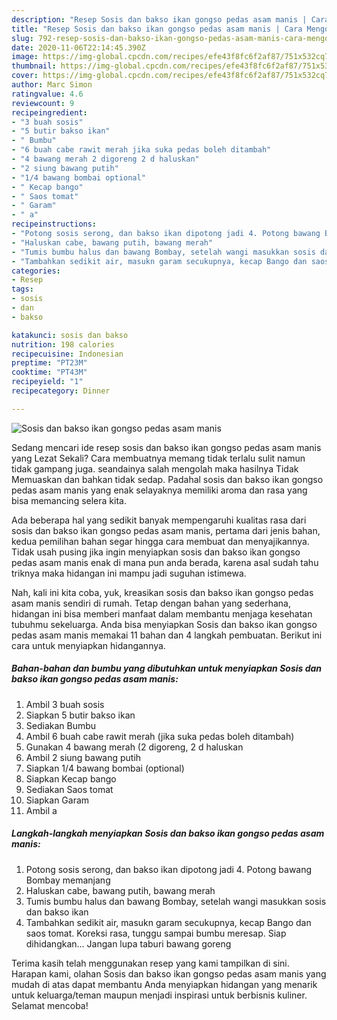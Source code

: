 ```yaml
---
description: "Resep Sosis dan bakso ikan gongso pedas asam manis | Cara Mengolah Sosis dan bakso ikan gongso pedas asam manis Yang Sempurna"
title: "Resep Sosis dan bakso ikan gongso pedas asam manis | Cara Mengolah Sosis dan bakso ikan gongso pedas asam manis Yang Sempurna"
slug: 792-resep-sosis-dan-bakso-ikan-gongso-pedas-asam-manis-cara-mengolah-sosis-dan-bakso-ikan-gongso-pedas-asam-manis-yang-sempurna
date: 2020-11-06T22:14:45.390Z
image: https://img-global.cpcdn.com/recipes/efe43f8fc6f2af87/751x532cq70/sosis-dan-bakso-ikan-gongso-pedas-asam-manis-foto-resep-utama.jpg
thumbnail: https://img-global.cpcdn.com/recipes/efe43f8fc6f2af87/751x532cq70/sosis-dan-bakso-ikan-gongso-pedas-asam-manis-foto-resep-utama.jpg
cover: https://img-global.cpcdn.com/recipes/efe43f8fc6f2af87/751x532cq70/sosis-dan-bakso-ikan-gongso-pedas-asam-manis-foto-resep-utama.jpg
author: Marc Simon
ratingvalue: 4.6
reviewcount: 9
recipeingredient:
- "3 buah sosis"
- "5 butir bakso ikan"
- " Bumbu"
- "6 buah cabe rawit merah jika suka pedas boleh ditambah"
- "4 bawang merah 2 digoreng 2 d haluskan"
- "2 siung bawang putih"
- "1/4 bawang bombai optional"
- " Kecap bango"
- " Saos tomat"
- " Garam"
- " a"
recipeinstructions:
- "Potong sosis serong, dan bakso ikan dipotong jadi 4. Potong bawang Bombay memanjang"
- "Haluskan cabe, bawang putih, bawang merah"
- "Tumis bumbu halus dan bawang Bombay, setelah wangi masukkan sosis dan bakso ikan"
- "Tambahkan sedikit air, masukn garam secukupnya, kecap Bango dan saos tomat. Koreksi rasa, tunggu sampai bumbu meresap. Siap dihidangkan... Jangan lupa taburi bawang goreng"
categories:
- Resep
tags:
- sosis
- dan
- bakso

katakunci: sosis dan bakso 
nutrition: 198 calories
recipecuisine: Indonesian
preptime: "PT23M"
cooktime: "PT43M"
recipeyield: "1"
recipecategory: Dinner

---
```



![Sosis dan bakso ikan gongso pedas asam manis](https://img-global.cpcdn.com/recipes/efe43f8fc6f2af87/751x532cq70/sosis-dan-bakso-ikan-gongso-pedas-asam-manis-foto-resep-utama.jpg)

Sedang mencari ide resep sosis dan bakso ikan gongso pedas asam manis yang Lezat Sekali? Cara membuatnya memang tidak terlalu sulit namun tidak gampang juga. seandainya salah mengolah maka hasilnya Tidak Memuaskan dan bahkan tidak sedap. Padahal sosis dan bakso ikan gongso pedas asam manis yang enak selayaknya memiliki aroma dan rasa yang bisa memancing selera kita.



Ada beberapa hal yang sedikit banyak mempengaruhi kualitas rasa dari sosis dan bakso ikan gongso pedas asam manis, pertama dari jenis bahan, kedua pemilihan bahan segar hingga cara membuat dan menyajikannya. Tidak usah pusing jika ingin menyiapkan sosis dan bakso ikan gongso pedas asam manis enak di mana pun anda berada, karena asal sudah tahu triknya maka hidangan ini mampu jadi suguhan istimewa.


Nah, kali ini kita coba, yuk, kreasikan sosis dan bakso ikan gongso pedas asam manis sendiri di rumah. Tetap dengan bahan yang sederhana, hidangan ini bisa memberi manfaat dalam membantu menjaga kesehatan tubuhmu sekeluarga. Anda bisa menyiapkan Sosis dan bakso ikan gongso pedas asam manis memakai 11 bahan dan 4 langkah pembuatan. Berikut ini cara untuk menyiapkan hidangannya.

<!--inarticleads1-->

##### Bahan-bahan dan bumbu yang dibutuhkan untuk menyiapkan Sosis dan bakso ikan gongso pedas asam manis:

1. Ambil 3 buah sosis
1. Siapkan 5 butir bakso ikan
1. Sediakan  Bumbu
1. Ambil 6 buah cabe rawit merah (jika suka pedas boleh ditambah)
1. Gunakan 4 bawang merah (2 digoreng, 2 d haluskan
1. Ambil 2 siung bawang putih
1. Siapkan 1/4 bawang bombai (optional)
1. Siapkan  Kecap bango
1. Sediakan  Saos tomat
1. Siapkan  Garam
1. Ambil  a




<!--inarticleads2-->

##### Langkah-langkah menyiapkan Sosis dan bakso ikan gongso pedas asam manis:

1. Potong sosis serong, dan bakso ikan dipotong jadi 4. Potong bawang Bombay memanjang
1. Haluskan cabe, bawang putih, bawang merah
1. Tumis bumbu halus dan bawang Bombay, setelah wangi masukkan sosis dan bakso ikan
1. Tambahkan sedikit air, masukn garam secukupnya, kecap Bango dan saos tomat. Koreksi rasa, tunggu sampai bumbu meresap. Siap dihidangkan... Jangan lupa taburi bawang goreng




Terima kasih telah menggunakan resep yang kami tampilkan di sini. Harapan kami, olahan Sosis dan bakso ikan gongso pedas asam manis yang mudah di atas dapat membantu Anda menyiapkan hidangan yang menarik untuk keluarga/teman maupun menjadi inspirasi untuk berbisnis kuliner. Selamat mencoba!
